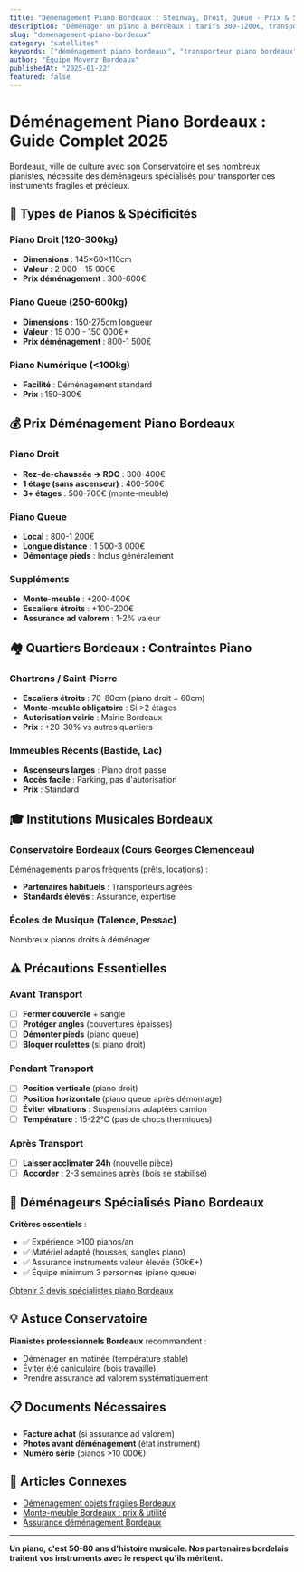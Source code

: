 ```yaml
---
title: "Déménagement Piano Bordeaux : Steinway, Droit, Queue - Prix & Spécialistes"
description: "Déménager un piano à Bordeaux : tarifs 300-1200€, transporteurs spécialisés, assurance, monte-meuble. Pianos droits, queue, conservatoire Bordeaux."
slug: "demenagement-piano-bordeaux"
category: "satellites"
keywords: ["déménagement piano bordeaux", "transporteur piano bordeaux", "déménager piano droit", "piano queue bordeaux", "conservatoire bordeaux déménagement"]
author: "Équipe Moverz Bordeaux"
publishedAt: "2025-01-22"
featured: false
---
```


# Déménagement Piano Bordeaux : Guide Complet 2025

Bordeaux, ville de culture avec son Conservatoire et ses nombreux pianistes, nécessite des déménageurs spécialisés pour transporter ces instruments fragiles et précieux.

## 🎹 Types de Pianos & Spécificités

### Piano Droit (120-300kg)
- **Dimensions** : 145×60×110cm
- **Valeur** : 2 000 - 15 000€
- **Prix déménagement** : 300-600€

### Piano Queue (250-600kg)
- **Dimensions** : 150-275cm longueur
- **Valeur** : 15 000 - 150 000€+
- **Prix déménagement** : 800-1 500€

### Piano Numérique (<100kg)
- **Facilité** : Déménagement standard
- **Prix** : 150-300€

## 💰 Prix Déménagement Piano Bordeaux

### Piano Droit
- **Rez-de-chaussée → RDC** : 300-400€
- **1 étage (sans ascenseur)** : 400-500€
- **3+ étages** : 500-700€ (monte-meuble)

### Piano Queue
- **Local** : 800-1 200€
- **Longue distance** : 1 500-3 000€
- **Démontage pieds** : Inclus généralement

### Suppléments
- **Monte-meuble** : +200-400€
- **Escaliers étroits** : +100-200€
- **Assurance ad valorem** : 1-2% valeur

## 🏘️ Quartiers Bordeaux : Contraintes Piano

### Chartrons / Saint-Pierre
- **Escaliers étroits** : 70-80cm (piano droit = 60cm)
- **Monte-meuble obligatoire** : Si >2 étages
- **Autorisation voirie** : Mairie Bordeaux
- **Prix** : +20-30% vs autres quartiers

### Immeubles Récents (Bastide, Lac)
- **Ascenseurs larges** : Piano droit passe
- **Accès facile** : Parking, pas d'autorisation
- **Prix** : Standard

## 🎓 Institutions Musicales Bordeaux

### Conservatoire Bordeaux (Cours Georges Clemenceau)
Déménagements pianos fréquents (prêts, locations) :
- **Partenaires habituels** : Transporteurs agréés
- **Standards élevés** : Assurance, expertise

### Écoles de Musique (Talence, Pessac)
Nombreux pianos droits à déménager.

## ⚠️ Précautions Essentielles

### Avant Transport
- [ ] **Fermer couvercle** + sangle
- [ ] **Protéger angles** (couvertures épaisses)
- [ ] **Démonter pieds** (piano queue)
- [ ] **Bloquer roulettes** (si piano droit)

### Pendant Transport
- [ ] **Position verticale** (piano droit)
- [ ] **Position horizontale** (piano queue après démontage)
- [ ] **Éviter vibrations** : Suspensions adaptées camion
- [ ] **Température** : 15-22°C (pas de chocs thermiques)

### Après Transport
- [ ] **Laisser acclimater 24h** (nouvelle pièce)
- [ ] **Accorder** : 2-3 semaines après (bois se stabilise)

## 🎯 Déménageurs Spécialisés Piano Bordeaux

**Critères essentiels** :
- ✅ Expérience >100 pianos/an
- ✅ Matériel adapté (housses, sangles piano)
- ✅ Assurance instruments valeur élevée (50k€+)
- ✅ Équipe minimum 3 personnes (piano queue)

[Obtenir 3 devis spécialistes piano Bordeaux](/inventaire-ia/)

## 💡 Astuce Conservatoire

**Pianistes professionnels Bordeaux** recommandent :
- Déménager en matinée (température stable)
- Éviter été caniculaire (bois travaille)
- Prendre assurance ad valorem systématiquement

## 📋 Documents Nécessaires

- **Facture achat** (si assurance ad valorem)
- **Photos avant déménagement** (état instrument)
- **Numéro série** (pianos >10 000€)

## 🔗 Articles Connexes

- [Déménagement objets fragiles Bordeaux](/blog/satellites/demenagement-objets-fragiles-bordeaux)
- [Monte-meuble Bordeaux : prix & utilité](/blog/satellites/monte-meuble-bordeaux-prix)
- [Assurance déménagement Bordeaux](/blog/satellites/assurance-demenagement-bordeaux)

---

**Un piano, c'est 50-80 ans d'histoire musicale. Nos partenaires bordelais traitent vos instruments avec le respect qu'ils méritent.**

